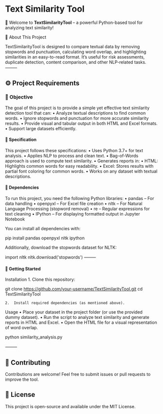 # Text Similarity Tool

🚀 Welcome to **TextSimilarityTool** – a powerful Python-based tool for analyzing text similarity!

📌 About This Project

TextSimilarityTool is designed to compare textual data by removing stopwords and punctuation, calculating word overlap, and highlighting similarities in an easy-to-read format. It’s useful for risk assessments, duplicate detection, content comparison, and other NLP-related tasks.
⸻

## ⚙️ Project Requirements

### 🎯 Objective

The goal of this project is to provide a simple yet effective text similarity detection tool that can:
	•	Analyze textual descriptions to find common words.
	•	Ignore stopwords and punctuation for more accurate similarity results.
	•	Provide visual and tabular output in both HTML and Excel formats.
	•	Support large datasets efficiently.

#### 📌 Specification

This project follows these specifications:
	•	Uses Python 3.7+ for text analysis.
	•	Applies NLP to process and clean text.
	•	Bag-of-Words approach is used to compute text similarity.
	•	Generates reports in:
	•	HTML: Highlights common words for easy readability.
	•	Excel: Stores results with partial font coloring for common words.
	•	Works on any dataset with textual descriptions.

#### 🔧 Dependencies

To run this project, you need the following Python libraries:
	•	pandas – For data handling
	•	openpyxl – For Excel file creation
	•	nltk – For Natural Language Processing (stopword removal)
	•	re – Regular expressions for text cleaning
	•	IPython – For displaying formatted output in Jupyter Notebook

You can install all dependencies with:

pip install pandas openpyxl nltk ipython

Additionally, download the stopwords dataset for NLTK:

import nltk
nltk.download('stopwords')
⸻

#### 🚀 Getting Started

Installation
	1.	Clone this repository:

git clone https://github.com/your-username/TextSimilarityTool.git
cd TextSimilarityTool

	2.	Install required dependencies (as mentioned above).

Usage
	•	Place your dataset in the project folder (or use the provided dummy dataset).
	•	Run the script to analyze text similarity and generate reports in HTML and Excel.
	•	Open the HTML file for a visual representation of word overlap.

python similarity_analysis.py

⸻

## 📝 Contributing

Contributions are welcome! Feel free to submit issues or pull requests to improve the tool.

## 📄 License

This project is open-source and available under the MIT License.

